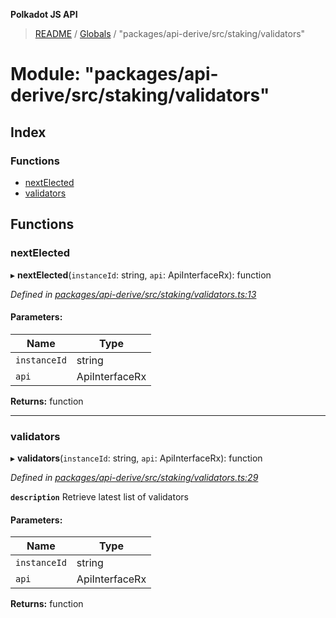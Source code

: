 **Polkadot JS API**

> [README](../README.md) / [Globals](../globals.md) / "packages/api-derive/src/staking/validators"

# Module: "packages/api-derive/src/staking/validators"

## Index

### Functions

* [nextElected](_packages_api_derive_src_staking_validators_.md#nextelected)
* [validators](_packages_api_derive_src_staking_validators_.md#validators)

## Functions

### nextElected

▸ **nextElected**(`instanceId`: string, `api`: ApiInterfaceRx): function

*Defined in [packages/api-derive/src/staking/validators.ts:13](https://github.com/polkadot-js/api/blob/7af915185/packages/api-derive/src/staking/validators.ts#L13)*

#### Parameters:

Name | Type |
------ | ------ |
`instanceId` | string |
`api` | ApiInterfaceRx |

**Returns:** function

___

### validators

▸ **validators**(`instanceId`: string, `api`: ApiInterfaceRx): function

*Defined in [packages/api-derive/src/staking/validators.ts:29](https://github.com/polkadot-js/api/blob/7af915185/packages/api-derive/src/staking/validators.ts#L29)*

**`description`** Retrieve latest list of validators

#### Parameters:

Name | Type |
------ | ------ |
`instanceId` | string |
`api` | ApiInterfaceRx |

**Returns:** function
